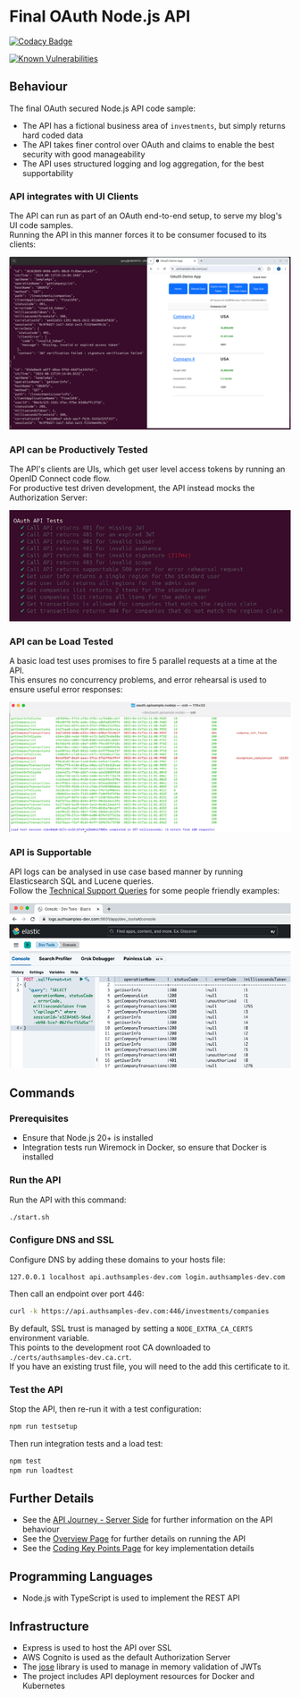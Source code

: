 # Final OAuth Node.js API

[![Codacy Badge](https://api.codacy.com/project/badge/Grade/adc8714adb3446f3858f16e15c2118e0)](https://app.codacy.com/gh/gary-archer/oauth.apisample.nodejs?utm_source=github.com&utm_medium=referral&utm_content=gary-archer/oauth.apisample.nodejs&utm_campaign=Badge_Grade)

[![Known Vulnerabilities](https://snyk.io/test/github/gary-archer/oauth.apisample.nodejs/badge.svg?targetFile=package.json)](https://snyk.io/test/github/gary-archer/oauth.apisample.nodejs?targetFile=package.json)

## Behaviour

The final OAuth secured Node.js API code sample:

- The API has a fictional business area of `investments`, but simply returns hard coded data
- The API takes finer control over OAuth and claims to enable the best security with good manageability
- The API uses structured logging and log aggregation, for the best supportability

### API integrates with UI Clients

The API can run as part of an OAuth end-to-end setup, to serve my blog's UI code samples.\
Running the API in this manner forces it to be consumer focused to its clients:

![SPA and API](./images/spa-and-api.png)

### API can be Productively Tested

The API's clients are UIs, which get user level access tokens by running an OpenID Connect code flow.\
For productive test driven development, the API instead mocks the Authorization Server:

![Test Driven Development](./images/tests.png)

### API can be Load Tested

A basic load test uses promises to fire 5 parallel requests at a time at the API.\
This ensures no concurrency problems, and error rehearsal is used to ensure useful error responses:

![Load Test](./images/loadtest.png)

### API is Supportable

API logs can be analysed in use case based manner by running Elasticsearch SQL and Lucene queries.\
Follow the [Technical Support Queries](https://apisandclients.com/posts/api-technical-support-analysis) for some people friendly examples:

![Support Queries](./images/support-queries.png)

## Commands

### Prerequisites

- Ensure that Node.js 20+ is installed
- Integration tests run Wiremock in Docker, so ensure that Docker is installed

### Run the API

Run the API with this command:

```bash
./start.sh
```

### Configure DNS and SSL

Configure DNS by adding these domains to your hosts file:

```text
127.0.0.1 localhost api.authsamples-dev.com login.authsamples-dev.com
```

Then call an endpoint over port 446:

```bash
curl -k https://api.authsamples-dev.com:446/investments/companies
```

By default, SSL trust is managed by setting a `NODE_EXTRA_CA_CERTS` environment variable.\
This points to the development root CA downloaded to `./certs/authsamples-dev.ca.crt`.\
If you have an existing trust file, you will need to the add this certificate to it.

### Test the API

Stop the API, then re-run it with a test configuration:

```bash
npm run testsetup
```

Then run integration tests and a load test:

```bash
npm test
npm run loadtest
```

## Further Details

* See the [API Journey - Server Side](https://apisandclients.com/posts/api-journey-server-side) for further information on the API behaviour
* See the [Overview Page](https://apisandclients.com/posts/api-architecture-node) for further details on running the API
* See the [Coding Key Points Page](https://apisandclients.com/posts/final-nodeapi-coding-key-points) for key implementation details

## Programming Languages

* Node.js with TypeScript is used to implement the REST API

## Infrastructure

* Express is used to host the API over SSL
* AWS Cognito is used as the default Authorization Server
* The [jose](https://github.com/panva/jose) library is used to manage in memory validation of JWTs
* The project includes API deployment resources for Docker and Kubernetes

